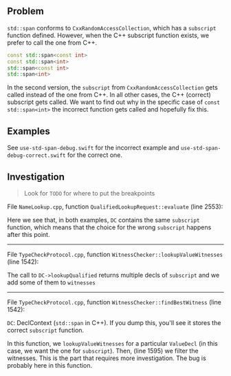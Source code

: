 ## Problem

`std::span` conforms to `CxxRandomAccessCollection`, which has a `subscript` function defined. However, when the C++ subscript function exists, we prefer to call the one from C++.

```c++
const std::span<const int>
const std::span<int>
std::span<const int>
std::span<int>
```

In the second version, the `subscript` from `CxxRandomAccessCollection` gets called instead of the one from C++. In all other cases, the C++ (correct) subscript gets called.
We want to find out why in the specific case of `const std::span<int>` the incorrect function gets called and hopefully fix this. 

## Examples

See `use-std-span-debug.swift` for the incorrect example and `use-std-span-debug-correct.swift` for the correct one. 

## Investigation

> Look for `TODO` for where to put the breakpoints

File `NameLookup.cpp`, function `QualifiedLookupRequest::evaluate` (line 2553): 

Here we see that, in both examples, `DC` contains the same `subscript` function, which means that the choice for the wrong `subscript` happens after this point. 

---

File `TypeCheckProtocol.cpp`, function `WitnessChecker::lookupValueWitnesses` (line 1542):

The call to `DC->lookupQualified` returns multiple decls of `subscript` and we add some of them to `witnesses`

---

File `TypeCheckProtocol.cpp`, function `WitnessChecker::findBestWitness` (line 1542):

`DC`: DeclContext (`std::span` in C++).
If you dump this, you'll see it stores the correct `subscript` function. 

In this function, we `lookupValueWitnesses` for a particular `ValueDecl` (in this case, we want the one for `subscript`).
Then, (line 1595) we filter the witnesses. This is the part that requires more investigation. The bug is probably here in this function. 

